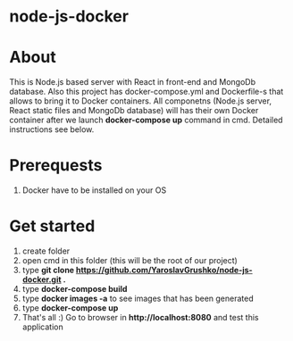 # node-js-docker
# About  
This is Node.js based server with React in front-end and MongoDb database. Also this project has docker-compose.yml and Dockerfile-s that allows to bring it to Docker containers. All componetns (Node.js server, React static files and MongoDb database) will has their own Docker container after we launch **docker-compose up** command in cmd. Detailed instructions see below.
# Prerequests  
1. Docker have to be installed on your OS
# Get started
1. create folder
2. open cmd in this folder (this will be the root of our project)
3. type **git clone https://github.com/YaroslavGrushko/node-js-docker.git .**
3. type **docker-compose build**
4. type **docker images -a** to see images that has been generated
5. type **docker-compose up**
6. That's all :) Go to browser in **http://localhost:8080** and test this application
